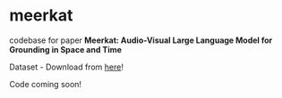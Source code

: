 # meerkat


codebase for paper **Meerkat: Audio-Visual Large Language Model for Grounding in Space and Time**

Dataset - Download from [here](https://umd0-my.sharepoint.com/:f:/g/personal/sanjoyc_umd_edu/Esxw8RUgg5tNuBWwHEB3jrUBINIl3clrKRRc6n-TErWYEQ?e=bARrBP)!

Code coming soon!
